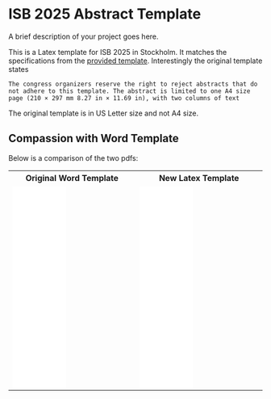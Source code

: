 # ISB 2025 Abstract Template

A brief description of your project goes here.

This is a Latex template for ISB 2025 in Stockholm. It matches the specifications from the [provided template](https://isb2025.com/submission/). Interestingly the original template states 

`The congress organizers
reserve the right to reject abstracts that do not adhere to this
template. The abstract is limited to one A4 size page (210 × 297 mm
8.27 in × 11.69 in), with two columns of text
`

The original template is in US Letter size and not A4 size. 

## Compassion with Word Template  

Below is a comparison of the two pdfs:

<table>
    <tr>
        <th>Original Word Template</th>
        <th>New Latex Template</th>
    </tr>
    <tr>
        <td>
             <iframe src="ISB2025_Word_Abstract_Template_A4.pdf" width="45%" height="400px" style="border: none;"></iframe>
        </td>
        <td>
             <iframe src="ISB_Abstract.pdf" width="45%" height="400px" style="border: none;"></iframe>
        </td>
    </tr>
</table>

